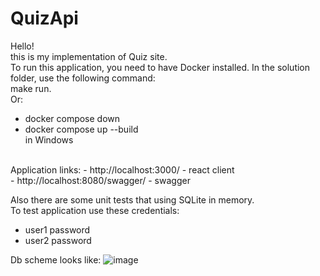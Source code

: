 # QuizApi

Hello! <br />
this is my implementation of Quiz site. <br />
To run this application, you need to have Docker installed. In the solution folder, use the following command: <br>
make run. <br />
Or: 
 - docker compose down
 - docker compose up --build <br />
in Windows
<br />
Application links:
 - http://localhost:3000/ - react client <br />
 - http://localhost:8080/swagger/ - swagger 

Also there are some unit tests that using SQLite in memory. <br />
To test application use these credentials: <br />
 - user1 password <br />
 - user2 password <br />

Db scheme looks like:
![image](https://github.com/TRPZtest/QuizApi/assets/86252204/ba36c4fa-547c-449f-815c-7a6d466e3c8d)
